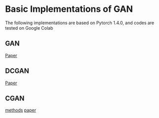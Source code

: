 # Basic Implementations of GAN
The following implementations are based on Pytorch 1.4.0, and codes are tested on Google Colab
## GAN
[Paper](https://arxiv.org/abs/1406.2661)
## DCGAN
[Paper](https://arxiv.org/abs/1511.06434)
## CGAN
[methods](https://www.jianshu.com/p/39c57e9a6630) [paper](https://arxiv.org/pdf/1411.1784.pdf)
